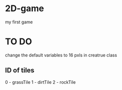 # 2D-game
my first game

# TO DO
change the default variables to 16 pxls in creatrue class

## ID of tiles
0 - grassTile
1 - dirtTile
2 - rockTile
